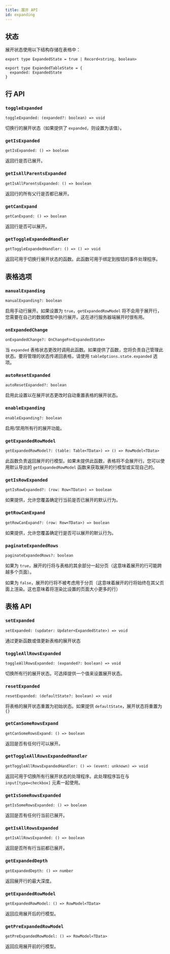 ```yaml
---
title: 展开 API
id: expanding
---
```


## 状态

展开状态使用以下结构存储在表格中：

```tsx
export type ExpandedState = true | Record<string, boolean>

export type ExpandedTableState = {
  expanded: ExpandedState
}
```

## 行 API

### `toggleExpanded`

```tsx
toggleExpanded: (expanded?: boolean) => void
```

切换行的展开状态（如果提供了 `expanded`，则设置为该值）。

### `getIsExpanded`

```tsx
getIsExpanded: () => boolean
```

返回行是否已展开。

### `getIsAllParentsExpanded`

```tsx
getIsAllParentsExpanded: () => boolean
```

返回行的所有父行是否都已展开。

### `getCanExpand`

```tsx
getCanExpand: () => boolean
```

返回行是否可以展开。

### `getToggleExpandedHandler`

```tsx
getToggleExpandedHandler: () => () => void
```

返回可用于切换行展开状态的函数。此函数可用于绑定到按钮的事件处理程序。

## 表格选项

### `manualExpanding`

```tsx
manualExpanding?: boolean
```

启用手动行展开。如果设置为 `true`，`getExpandedRowModel` 将不会用于展开行，您需要在自己的数据模型中执行展开。这在进行服务器端展开时很有用。

### `onExpandedChange`

```tsx
onExpandedChange?: OnChangeFn<ExpandedState>
```

当 `expanded` 表格状态更改时调用此函数。如果提供了函数，您将负责自己管理此状态。要将管理的状态传递回表格，请使用 `tableOptions.state.expanded` 选项。

### `autoResetExpanded`

```tsx
autoResetExpanded?: boolean
```

启用此设置以在展开状态更改时自动重置表格的展开状态。

### `enableExpanding`

```tsx
enableExpanding?: boolean
```

启用/禁用所有行的展开功能。

### `getExpandedRowModel`

```tsx
getExpandedRowModel?: (table: Table<TData>) => () => RowModel<TData>
```

此函数负责返回展开的行模型。如果未提供此函数，表格将不会展开行。您可以使用默认导出的 `getExpandedRowModel` 函数来获取展开的行模型或实现自己的。

### `getIsRowExpanded`

```tsx
getIsRowExpanded?: (row: Row<TData>) => boolean
```

如果提供，允许您覆盖确定行当前是否已展开的默认行为。

### `getRowCanExpand`

```tsx
getRowCanExpand?: (row: Row<TData>) => boolean
```

如果提供，允许您覆盖确定行是否可以展开的默认行为。

### `paginateExpandedRows`

```tsx
paginateExpandedRows?: boolean
```

如果为 `true`，展开的行将与表格的其余部分一起分页（这意味着展开的行可能跨越多个页面）。

如果为 `false`，展开的行将不被考虑用于分页（这意味着展开的行将始终在其父页面上渲染。这也意味着将渲染比设置的页面大小更多的行）

## 表格 API

### `setExpanded`

```tsx
setExpanded: (updater: Updater<ExpandedState>) => void
```

通过更新函数或值更新表格的展开状态

### `toggleAllRowsExpanded`

```tsx
toggleAllRowsExpanded: (expanded?: boolean) => void
```

切换所有行的展开状态。可选择提供一个值来设置展开状态。

### `resetExpanded`

```tsx
resetExpanded: (defaultState?: boolean) => void
```

将表格的展开状态重置为初始状态。如果提供 `defaultState`，展开状态将重置为 `{}`

### `getCanSomeRowsExpand`

```tsx
getCanSomeRowsExpand: () => boolean
```

返回是否有任何行可以展开。

### `getToggleAllRowsExpandedHandler`

```tsx
getToggleAllRowsExpandedHandler: () => (event: unknown) => void
```

返回可用于切换所有行展开状态的处理程序。此处理程序旨在与 `input[type=checkbox]` 元素一起使用。

### `getIsSomeRowsExpanded`

```tsx
getIsSomeRowsExpanded: () => boolean
```

返回是否有任何行当前已展开。

### `getIsAllRowsExpanded`

```tsx
getIsAllRowsExpanded: () => boolean
```

返回是否所有行当前都已展开。

### `getExpandedDepth`

```tsx
getExpandedDepth: () => number
```

返回展开行的最大深度。

### `getExpandedRowModel`

```tsx
getExpandedRowModel: () => RowModel<TData>
```

返回应用展开后的行模型。

### `getPreExpandedRowModel`

```tsx
getPreExpandedRowModel: () => RowModel<TData>
```

返回应用展开前的行模型。